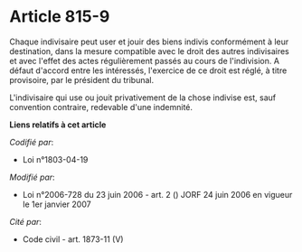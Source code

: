 # Article 815-9

Chaque indivisaire peut user et jouir des biens indivis conformément à leur destination, dans la mesure compatible avec le
droit des autres indivisaires et avec l'effet des actes régulièrement passés au cours de l'indivision. A défaut d'accord
entre les intéressés, l'exercice de ce droit est réglé, à titre provisoire, par le président du tribunal.

L'indivisaire qui use ou jouit privativement de la chose indivise est, sauf convention contraire, redevable d'une indemnité.

**Liens relatifs à cet article**

_Codifié par_:

  - Loi n°1803-04-19

_Modifié par_:

  - Loi n°2006-728 du 23 juin 2006 - art. 2 () JORF 24 juin 2006 en vigueur le 1er janvier 2007

_Cité par_:

  - Code civil - art. 1873-11 (V)
